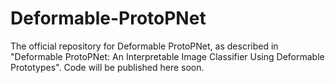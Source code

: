 # Deformable-ProtoPNet
The official repository for Deformable ProtoPNet, as described in "Deformable ProtoPNet: An Interpretable Image Classifier Using Deformable Prototypes". Code will be published here soon.

